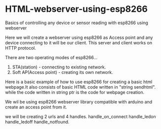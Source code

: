 # HTML-webserver-using-esp8266
Basics of controlling any device or sensor reading with esp8266 using webserver

Here we will create a webserver using esp8266 as Access point and any device connecting to it will be our client.
This server and client works on HTTP protocol.

There are two operating modes of esp8266...
1. STA(station) - connecting to existing network.
2. Soft AP(Access point) - creating its own network.

Here is a basic example of how to use esp8266 for creating a basic html webpage.It also consists of 
basic HTML code written in "string sendhtml".
while the code written in string ptr is the code for webpage creation.

We wil be using esp8266 webserver library compatible with arduino and create an access point from it.

we will be creating 2 urls and 4 handles.
handle_on_connect
handle_ledon
handle_ledoff
handle_notfound.

